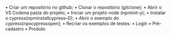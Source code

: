 • Criar um repositório no github; 
• Clonar o repositório (gitclone); 
• Abrir o VS Codena pasta do projeto; 
• Iniciar um projeto node (npminit–y); 
• Instalar o cypress(npminstallcypress–D); 
• Abrir o exemplo do cypress(npxcypressopen); 
• Recriar os exemplos de testes: 
• Login 
• Pré-cadastro 
• Produto